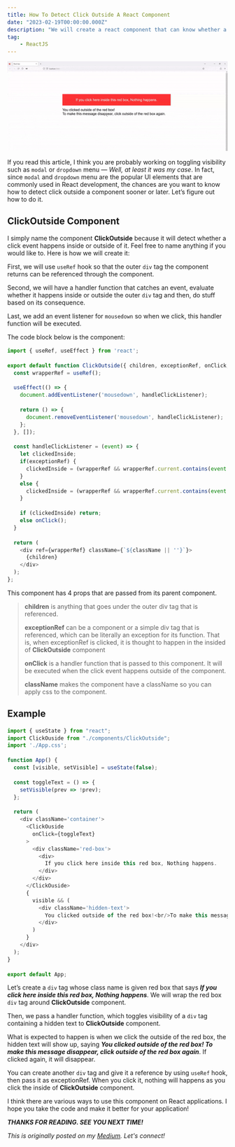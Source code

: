 ```yaml
---
title: How To Detect Click Outside A React Component
date: "2023-02-19T00:00:00.000Z"
description: "We will create a react component that can know whether a click event comes from the outside of it or the inside of it."
tag: 
    - ReactJS
---
```


![click-outside](../gifs/click-outside.gif)

If you read this article, I think you are probably working on toggling visibility such as `modal` or `dropdown` menu — _Well, at least it was my case_. In fact, since `modal` and `dropdown` menu are the popular UI elements that are commonly used in React development, the chances are you want to know how to detect click outside a component sooner or later. Let’s figure out how to do it.

## ClickOutside Component
I simply name the component **ClickOutside** because it will detect whether a click event happens inside or outside of it. Feel free to name anything if you would like to. Here is how we will create it:

First, we will use `useRef` hook so that the outer `div` tag the component returns can be referenced through the component.

Second, we will have a handler function that catches an event, evaluate whether it happens inside or outside the outer `div` tag and then, do stuff based on its consequence.

Last, we add an event listener for `mousedown` so when we click, this handler function will be executed.

The code block below is the component:

```js
import { useRef, useEffect } from 'react';

export default function ClickOutside({ children, exceptionRef, onClick, className }) {
  const wrapperRef = useRef();

  useEffect(() => {
    document.addEventListener('mousedown', handleClickListener);
    
    return () => {
      document.removeEventListener('mousedown', handleClickListener);
    };
  }, []);

  const handleClickListener = (event) => {
    let clickedInside;
    if(exceptionRef) {
      clickedInside = (wrapperRef && wrapperRef.current.contains(event.target)) || exceptionRef.current === event.target || exceptionRef.current.contains(event.target);
    }
    else {
      clickedInside = (wrapperRef && wrapperRef.current.contains(event.target));
    }

    if (clickedInside) return;
    else onClick();
  }
  
  return (
    <div ref={wrapperRef} className={`${className || ''}`}>
      {children}
    </div>
  );
};
```

This component has 4 props that are passed from its parent component.

> **children** is anything that goes under the outer div tag that is referenced.
> 
> **exceptionRef** can be a component or a simple div tag that is referenced, which can be literally an exception for its function. That is, when exceptionRef is clicked, it is thought to happen in the insided of **ClickOutside** component
> 
> **onClick** is a handler function that is passed to this component. It will be executed when the click event happens outside of the component.
> 
> **className** makes the component have a className so you can apply css to the component.

## Example
```js
import { useState } from "react";
import ClickOuside from "./components/ClickOutside";
import './App.css';

function App() {
  const [visible, setVisible] = useState(false);

  const toggleText = () => {
    setVisible(prev => !prev);
  };

  return (
    <div className='container'>
      <ClickOuside
        onClick={toggleText}
      >
        <div className='red-box'>
          <div>
            If you click here inside this red box, Nothing happens.
          </div>
        </div>
      </ClickOuside>
      {
        visible && (
          <div className='hidden-text'>
            You clicked outside of the red box!<br/>To make this message disappear, click outside of the red box again.
          </div>
        )
      }
    </div>
  );
}

export default App; 
```

Let’s create a `div` tag whose class name is given red box that says _**If you click here inside this red box, Nothing happens**_. We will wrap the red box `div` tag around **ClickOutside** component. 

Then, we pass a handler function, which toggles visibility of a `div` tag containing a hidden text to **ClickOutside** component. 

What is expected to happen is when we click the outside of the red box, the hidden text will show up, saying _**You clicked outside of the red box! To make this message disappear, click outside of the red box again**_. If clicked again, it will disappear.

You can create another `div` tag and give it a reference by using `useRef` hook, then pass it as exceptionRef. When you click it, nothing will happens as you click the inside of **ClickOutside** component.

I think there are various ways to use this component on React applications. I hope you take the code and make it better for your application!

_**THANKS FOR READING. SEE YOU NEXT TIME!**_

_This is originally posted on my [Medium](https://medium.com/@shkim04/react-how-to-detect-click-outside-a-component-984fe2e003e8)._
_Let's connect!_